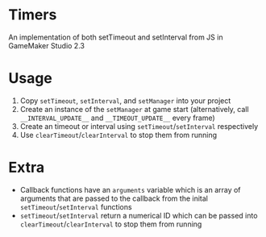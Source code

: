 # Timers
An implementation of both setTimeout and setInterval from JS in GameMaker Studio 2.3

# Usage
1. Copy `setTimeout`, `setInterval`, and `setManager` into your project
1. Create an instance of the `setManager` at game start (alternatively, call `__INTERVAL_UPDATE__` and `__TIMEOUT_UPDATE__` every frame)
2. Create an timeout or interval using `setTimeout`/`setInterval` respectively
3. Use `clearTimeout`/`clearInterval` to stop them from running

# Extra
- Callback functions have an `arguments` variable which is an array of arguments that are passed to the callback from the inital `setTimeout`/`setInterval` functions
- `setTimeout`/`setInterval` return a numerical ID which can be passed into `clearTimeout`/`clearInterval` to stop them from running

